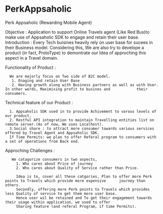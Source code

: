 # PerkAppsaholic
Perk Appsaholic (Rewarding Mobile Agent)

Objective :
  Application to support Online Travels agent (Like Red Bus)to make use of Appsaholic SDK to engage and retain their user base.
Introduction :
 Every Tech buisines heavily rely on user base for sucees in their Business model. Considering this, We are also try to develope a product (in fact, ProtoType) to demontrate our Idea of approching this aspect in a Travel domain.
 
 Functionality of Product :
  
      We are majorly focus on Two side of B2C model.
       1. Enaging and retain User Base 
       2. Having growth along with Business partners as well as with User. In other words, Maximixing profit to busines and            their consumers.
       
Technical feature of our Product :

      1. Appsaholic SDK used in to provide Achivement to varous levels of our product.
      2. Restful API integration to maintain Travelling entities list on remote server.(As of now, We uses Localhost).
      3.Social share : to attract more consumer towards various services offered by Travel Agent and Appsaholic SDK.
      If Time Permits: we plan to offer Referal program to consumers with a set of operations from Back end.
      
  Approching Challenges :
  
       We catagorize consumers in two aspects,
         1. Who cares about Price of journey
         2. Who cares about Quality of Service rather than Price.
         
         Idea is to, cover all these catgories, Plan to offer more Perk points to Travels which provide more expensive      journey than others.
         Secondly, offering more Perk points to Travels which provides less Quality of service to get them more user base.
         Hence user wil be retained and To get their engagement towards their usage within application, we used to offer
         Sharing feature (and referal Program, if time Permits).
         
  
         
         
